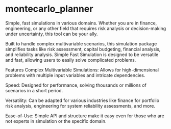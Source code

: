 # montecarlo_planner
Simple, fast simulations in various domains. Whether you are in finance, engineering, or any other field that requires risk analysis or decision-making under uncertainty, this tool can be your ally.

Built to handle complex multivariable scenarios, this simulation package simplifies tasks like risk assessment, capital budgeting, financial analysis, and reliability analysis. Simple Fast Simulation is designed to be versatile and fast, allowing users to easily solve complicated problems.

Features
Complex Multivariable Simulations: Allows for high-dimensional problems with multiple input variables and intricate dependencies.

Speed: Designed for performance, solving thousands or millions of scenarios in a short period.

Versatility: Can be adapted for various industries like finance for portfolio risk analysis, engineering for system reliability assessments, and more.

Ease-of-Use: Simple API and structure make it easy even for those who are not experts in simulation or the specific domain.
